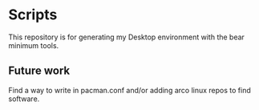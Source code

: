 # Scripts 
This repository is for generating my Desktop environment with the bear minimum tools.

## Future work 
Find a way to write in pacman.conf and/or adding arco linux repos to find software.
